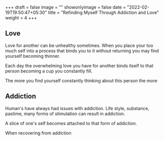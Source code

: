 +++
draft = false
image = ""
showonlyimage = false
date = "2022-02-19T19:50:47+05:30"
title = "Refinding Myself Through Addiction and Love"
weight = 4
+++

## Love  

Love for another can be unhealthy sometimes. When you place your too much self into a process that binds you to it without returning you may find yourself becoming thinner.  

Each day the overwhelming love you have for another binds itself to that person becoming a cup you constantly fill.  

The more you find yourself constantly thinking about this person the more  

## Addiction  

Human's have always had issues with addiction. Life style, substance, pastime, many forms of stimulation can result in addiction.  

A slice of one's self becomes attached to that form of addiction.  

When recovering from addiction  
